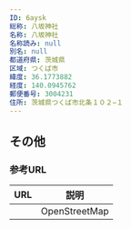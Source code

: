 ```yaml
---
ID: 6aysk
総称: 八坂神社
名称: 八坂神社
名称読み: null
別名: null
都道府県: 茨城県
区域: つくば市
緯度: 36.1773882
経度: 140.0945762
郵便番号: 3004231
住所: 茨城県つくば市北条１０２−１
---
```


## その他

### 参考URL

| URL | 説明          |
| --- | ------------- |
|     | OpenStreetMap |
